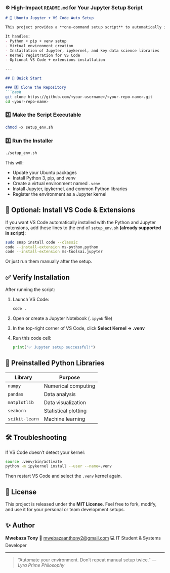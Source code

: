 ### ⚙️ **High-Impact `README.md` for Your Jupyter Setup Script**

````markdown
# 🧠 Ubuntu Jupyter + VS Code Auto Setup

This project provides a **one-command setup script** to automatically install and configure a complete Python development environment on **Ubuntu**, including **Jupyter Notebook**, **JupyterLab**, and full **VS Code integration**.

It handles:
- Python + pip + venv setup  
- Virtual environment creation  
- Installation of Jupyter, ipykernel, and key data science libraries  
- Kernel registration for VS Code  
- Optional VS Code + extensions installation  

---

## 🚀 Quick Start

### 1️⃣ Clone the Repository
```bash
git clone https://github.com/<your-username>/<your-repo-name>.git
cd <your-repo-name>
````

### 2️⃣ Make the Script Executable

```bash
chmod +x setup_env.sh
```

### 3️⃣ Run the Installer

```bash
./setup_env.sh
```

This will:

* Update your Ubuntu packages
* Install Python 3, pip, and venv
* Create a virtual environment named `.venv`
* Install Jupyter, ipykernel, and common Python libraries
* Register the environment as a Jupyter kernel



## 🧩 Optional: Install VS Code & Extensions

If you want VS Code automatically installed with the Python and Jupyter extensions, add these lines to the end of `setup_env.sh` **(already supported in script)**:

```bash
sudo snap install code --classic
code --install-extension ms-python.python
code --install-extension ms-toolsai.jupyter
```

Or just run them manually after the setup.



## ✅ Verify Installation

After running the script:

1. Launch VS Code:

   ```bash
   code .
   ```
2. Open or create a Jupyter Notebook (`.ipynb` file)
3. In the top-right corner of VS Code, click **Select Kernel → .venv**
4. Run this code cell:

   ```python
   print("✅ Jupyter setup successful!")
   ```



## 🧠 Preinstalled Python Libraries

| Library        | Purpose              |
| -------------- | -------------------- |
| `numpy`        | Numerical computing  |
| `pandas`       | Data analysis        |
| `matplotlib`   | Data visualization   |
| `seaborn`      | Statistical plotting |
| `scikit-learn` | Machine learning     |


## 🛠️ Troubleshooting

If VS Code doesn’t detect your kernel:

```bash
source .venv/bin/activate
python -m ipykernel install --user --name=.venv
```

Then restart VS Code and select the `.venv` kernel again.


## 🧾 License

This project is released under the **MIT License**.
Feel free to fork, modify, and use it for your personal or team development setups.


## ✨ Author

**Mwebaza Tony**
📧 [mwebazaanthony2@gmail.com](mailto:mwebazaanthony2@gmail.com)
💻 IT Student & Systems Developer

---

> “Automate your environment. Don’t repeat manual setup twice.”
> — *Lyra Prime Philosophy*

```
